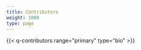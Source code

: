 ```yaml
---
title: Contributors
weight: 1000
type: page
---
```

{{< q-contributors range="primary" type="bio" >}}

